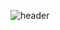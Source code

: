 ![header](https://capsule-render.vercel.app/api?type=cylinder&color=000000&height=150&section=header&text=유상훈&fontColor=ffffff&fontSize=30&animation=fadeIn&fontAlignY=55)

<!--
**ysh038/ysh038** is a ✨ _special_ ✨ repository because its `README.md` (this file) appears on your GitHub profile.

Here are some ideas to get you started:

- 🔭 I’m currently working on ...
- 🌱 I’m currently learning ...
- 👯 I’m looking to collaborate on ...
- 🤔 I’m looking for help with ...
- 💬 Ask me about ...
- 📫 How to reach me: ...
- 😄 Pronouns: ...
- ⚡ Fun fact: ...
-->

